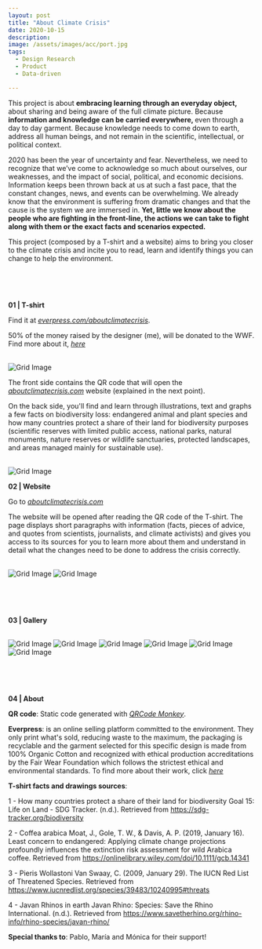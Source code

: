 ```yaml
---
layout: post
title: "About Climate Crisis"
date: 2020-10-15
description:
image: /assets/images/acc/port.jpg
tags:
  - Design Research
  - Product
  - Data-driven

---
```


This project is about <b> embracing learning through an everyday object, </b> about sharing and being aware of the full climate picture. Because <b> information and knowledge can be carried everywhere, </b> even through a day to day garment. Because knowledge needs to come down to earth, address all human beings, and not remain in the scientific, intellectual, or political context.

2020 has been the year of uncertainty and fear. Nevertheless, we need to recognize that we’ve come to acknowledge so much about ourselves, our weaknesses, and the impact of social, political, and economic decisions. Information keeps been thrown back at us at such a fast pace, that the constant changes, news, and events can be overwhelming. We already know that the environment is suffering from dramatic changes and that the cause is the system we are immersed in. <b>Yet, little we know about the people who are fighting in the front-line, the actions we can take to fight along with them or the exact facts and scenarios expected.</b>

This project (composed by a T-shirt and a website) aims to bring you closer to the climate crisis and incite you to read, learn and identify things you can change to help the environment.    

<span style="display:block; height: 50px;"></span>


<b>01 | T-shirt</b>

Find it at <a target="_blank_" href="https://everpress.com/aboutclimatecrisis/"><i>everpress.com/aboutclimatecrisis</i></a>.

50% of the money raised by the designer (me), will be donated to the WWF. Find more about it, <a target="_blank_" href="https://www.aboutclimatecrisis.com/about"><i>here</i></a>

<br>

<img src="/assets/images/acc/Tshirt.jpg" alt="Grid Image"/>

<br>

The front side contains the QR code that will open the <a target="_blank_" href="https://www.aboutclimatecrisis.com/"><i>aboutclimatecrisis.com</i></a> website (explained in the next point).

On the back side, you'll find and learn through illustrations, text and graphs a few facts on biodiversity loss: endangered animal and plant species and how many countries protect a share of their land for biodiversity purposes (scientific reserves with limited public access, national parks, natural monuments, nature reserves or wildlife sanctuaries, protected landscapes, and areas managed mainly for sustainable use).

<br>

<img src="/assets/images/acc/Tshirt2.jpg" alt="Grid Image"/>

<br>


<b>02 | Website</b>

Go to <a target="_blank_" href="https://www.aboutclimatecrisis.com/"><i>aboutclimatecrisis.com</i></a>

The website will be opened after reading the QR code of the T-shirt. The page displays short paragraphs with information (facts, pieces of advice, and quotes from scientists, journalists, and climate activists) and gives you access to its sources for you to learn more about them and understand in detail what the changes need to be done to address the crisis correctly.

<br>

<img src="/assets/images/acc/web.JPG" alt="Grid Image"/>

<img src="/assets/images/acc/web2.JPG" alt="Grid Image"/>

<br>

<span style="display:block; height: 50px;"></span>

<b>03 | Gallery</b>

<br>

<img src="/assets/images/acc/1.jpg" alt="Grid Image"/>

<img src="/assets/images/acc/2.jpg" alt="Grid Image"/>

<img src="/assets/images/acc/3.jpg" alt="Grid Image"/>

<img src="/assets/images/acc/4.jpg" alt="Grid Image"/>

<img src="/assets/images/acc/5.jpg" alt="Grid Image"/>

<img src="/assets/images/acc/6.jpg" alt="Grid Image"/>

<br>

<span style="display:block; height: 50px;"></span>


<b>04 | About</b>

<b>QR code</b>: Static code generated with <a target="_blank_" href="https://www.qrcode-monkey.com/"><i>QRCode Monkey</i></a>.

<b>Everpress</b>: is an online selling platform committed to the environment. They only print what's sold, reducing waste to the maximum, the packaging is recyclable and the garment selected for this specific design is made from 100% Organic Cotton and recognized with ethical production accreditations by the Fair Wear Foundation which follows the strictest ethical and environmental standards. To find more about their work, click <a target="_blank_" href="https://everpress.com/sustainability"><i>here</i></a>

<b>T-shirt facts and drawings sources</b>:

1 - How many countries protect a share of their land for biodiversity
Goal 15: Life on Land - SDG Tracker. (n.d.). Retrieved from https://sdg-tracker.org/biodiversity

2 - Coffea arabica
Moat, J., Gole, T. W., & Davis, A. P. (2019, January 16). Least concern to endangered: Applying climate change projections profoundly influences the extinction risk assessment for wild Arabica coffee. Retrieved from https://onlinelibrary.wiley.com/doi/10.1111/gcb.14341

3 - Pieris Wollastoni
Van Swaay, C. (2009, January 29). The IUCN Red List of Threatened Species. Retrieved from https://www.iucnredlist.org/species/39483/10240995#threats

4 - Javan Rhinos in earth
Javan Rhino: Species: Save the Rhino International. (n.d.). Retrieved from https://www.savetherhino.org/rhino-info/rhino-species/javan-rhino/

<b>Special thanks to</b>: Pablo, María and Mónica for their support!
